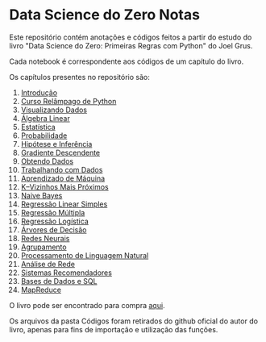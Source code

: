 # Data Science do Zero Notas

Este repositório contém anotações e códigos feitos a partir do estudo do livro "Data Science do Zero: Primeiras Regras com Python" do Joel Grus.

Cada notebook é correspondente aos códigos de um capítulo do livro.

Os capítulos presentes no repositório são:

1. [Introdução](https://github.com/acucenarodrigues1998/Data_Science_do_Zero_Notes/blob/master/Cap._01_-_Introdu%C3%A7%C3%A3o.ipynb)
2. [Curso Relâmpago de Python](https://github.com/acucenarodrigues1998/Data_Science_do_Zero_Notes/blob/master/Cap._02_-_Curso_Relampago_de_Python.ipynb)
3. [Visualizando Dados](https://github.com/acucenarodrigues1998/Data_Science_do_Zero_Notes/blob/master/Cap._03_-_Visualizando_Dados.ipynb)
4. [Álgebra Linear](https://github.com/acucenarodrigues1998/Data_Science_do_Zero_Notes/blob/master/Cap._04_-_Algebra_Linear.ipynb)
5. [Estatística](https://github.com/acucenarodrigues1998/Data_Science_do_Zero_Notes/blob/master/Cap._05_-_Estat%C3%ADstica.ipynb)
6. [Probabilidade](https://github.com/acucenarodrigues1998/Data_Science_do_Zero_Notes/blob/master/Cap._06_-_Probabilidade.ipynb)
7. [Hipótese e Inferência](https://github.com/acucenarodrigues1998/Data_Science_do_Zero_Notes/blob/master/Cap._07_-_Hipotese_e_Inferencia.ipynb)
8. [Gradiente Descendente](https://github.com/acucenarodrigues1998/Data_Science_do_Zero_Notes/blob/master/Cap._08_-_Gradiente_Descendente.ipynb)
9. [Obtendo Dados](https://github.com/acucenarodrigues1998/Data_Science_do_Zero_Notes/blob/master/Cap._09_-_Obtendo_Dados.ipynb)
10. [Trabalhando com Dados](https://github.com/acucenarodrigues1998/Data_Science_do_Zero_Notes/blob/master/Cap._10_-_Trabalhando_com_Dados.ipynb)
11. [Aprendizado de Máquina](https://github.com/acucenarodrigues1998/Data_Science_do_Zero_Notes/blob/master/Cap._11_-_Aprendizado_de_Maquina.ipynb)
12. [K–Vizinhos Mais Próximos](https://github.com/acucenarodrigues1998/Data_Science_do_Zero_Notes/blob/master/Cap._12_-_K-Vizinhos_Mais_Proximos.ipynb)
13. [Naive Bayes](https://github.com/acucenarodrigues1998/Data_Science_do_Zero_Notes/blob/master/Cap._13_-_Naive_Bayes.ipynb)
14. [Regressão Linear Simples](https://github.com/acucenarodrigues1998/Data_Science_do_Zero_Notes/blob/master/Cap._14_-_Regressao_Linear_Simples.ipynb)
15. [Regressão Múltipla](https://github.com/acucenarodrigues1998/Data_Science_do_Zero_Notes/blob/master/Cap._15_-_Regressao_Multipla.ipynb)
16. [Regressão Logística]()
17. [Árvores de Decisão]()
18. [Redes Neurais]()
19. [Agrupamento]()
20. [Processamento de Linguagem Natural]()
21. [Análise de Rede]()
22. [Sistemas Recomendadores]()
23. [Bases de Dados e SQL]()
24. [MapReduce]()

O livro pode ser encontrado para compra [aqui](https://www.amazon.com.br/Data-Science-zero-Joel-Grus/dp/857608998X/ref=sr_1_2?__mk_pt_BR=%C3%85M%C3%85%C5%BD%C3%95%C3%91&crid=182EXZ1EDW0FL&keywords=data+science+python&qid=1583857371&sprefix=data+s%2Caps%2C251&sr=8-2).

Os arquivos da pasta Códigos foram retirados do github oficial do autor do livro, apenas para fins de importação e utilização das funções. 
